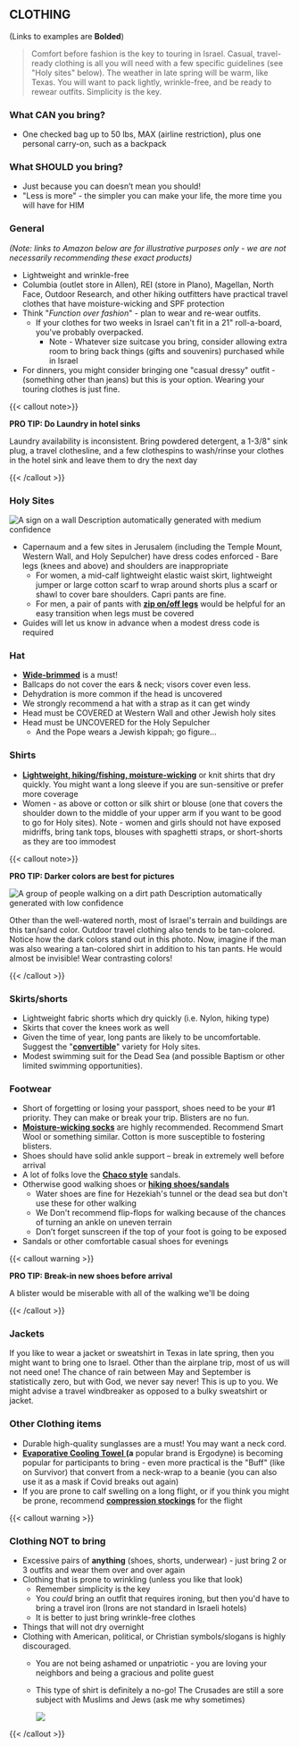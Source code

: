 ## CLOTHING

(Links to examples are **Bolded**)

>   Comfort before fashion is the key to touring in Israel. Casual, travel-ready clothing is all you will need with a few specific guidelines (see "Holy sites" below). The weather in late spring will be warm, like Texas. You will want to pack lightly, wrinkle-free, and be ready to rewear outfits. Simplicity is the key.

### What CAN you bring?

-   One checked bag up to 50 lbs, MAX (airline restriction), plus one personal carry-on, such as a backpack

### What SHOULD you bring?

-   Just because you can doesn’t mean you should!
-   "Less is more" - the simpler you can make your life, the more time you will have for HIM

### General

*(Note: links to Amazon below are for illustrative purposes only - we are not necessarily recommending these exact products)*

-   Lightweight and wrinkle-free
-   Columbia (outlet store in Allen), REI (store in Plano), Magellan, North Face, Outdoor Research, and other hiking outfitters have practical travel clothes that have moisture-wicking and SPF protection
-   Think "*Function over fashion*" - plan to wear and re-wear outfits.
    -   If your clothes for two weeks in Israel can't fit in a 21" roll-a-board, you've probably overpacked.
        -   Note - Whatever size suitcase you bring, consider allowing extra room to bring back things (gifts and souvenirs) purchased while in Israel
-   For dinners, you might consider bringing one "casual dressy" outfit - (something other than jeans) but this is your option. Wearing your touring clothes is just fine.

{{\< callout note\>}}

**PRO TIP: Do Laundry in hotel sinks**

Laundry availability is inconsistent. Bring powdered detergent, a 1-3/8" sink plug, a travel clothesline, and a few clothespins to wash/rinse your clothes in the hotel sink and leave them to dry the next day

{{\< /callout \>}}

### Holy Sites

![A sign on a wall Description automatically generated with medium confidence](images/a889d8572637de9949cda38927218467.jpeg)

-   Capernaum and a few sites in Jerusalem (including the Temple Mount, Western Wall, and Holy Sepulcher) have dress codes enforced - Bare legs (knees and above) and shoulders are inappropriate
    -   For women, a mid-calf lightweight elastic waist skirt, lightweight jumper or large cotton scarf to wrap around shorts plus a scarf or shawl to cover bare shoulders. Capri pants are fine.
    -   For men, a pair of pants with [**zip on/off legs**](https://www.amazon.com/Columbia-Mens-Convertible-Pant-Small/dp/B0089PWWZO/ref=sr_1_2?ie=UTF8&qid=1494461753&sr=8-2&keywords=columbia+pfg+convertible+pants+mens) would be helpful for an easy transition when legs must be covered
-   Guides will let us know in advance when a modest dress code is required

### 

### Hat

-   [**Wide-brimmed**](https://www.amazon.com/Columbia-Bora-Booney-Hats-Sage/dp/B0058YU1OI/ref=sr_1_1?ie=UTF8&qid=1494461519&sr=8-1&keywords=columbia+hat) is a must!
-   Ballcaps do not cover the ears & neck; visors cover even less.
-   Dehydration is more common if the head is uncovered
-   We strongly recommend a hat with a strap as it can get windy
-   Head must be COVERED at Western Wall and other Jewish holy sites
-   Head must be UNCOVERED for the Holy Sepulcher
    -   And the Pope wears a Jewish kippah; go figure...

### Shirts

-   [**Lightweight, hiking/fishing, moisture-wicking**](https://www.amazon.com/s/ref=nb_sb_noss_1?url=search-alias%3Daps&field-keywords=magellan+shirts&rh=i%3Aaps%2Ck%3Amagellan+shirts) or knit shirts that dry quickly. You might want a long sleeve if you are sun-sensitive or prefer more coverage
-   Women - as above or cotton or silk shirt or blouse (one that covers the shoulder down to the middle of your upper arm if you want to be good to go for Holy sites). Note - women and girls should not have exposed midriffs, bring tank tops, blouses with spaghetti straps, or short-shorts as they are too immodest

{{\< callout note\>}}

**PRO TIP:  Darker colors are best for pictures**

![A group of people walking on a dirt path Description automatically generated with low confidence](images/28df0f7a78d822f7bfd69adda62b439d.jpeg)

Other than the well-watered north, most of Israel's terrain and buildings are this tan/sand color. Outdoor travel clothing also tends to be tan-colored. Notice how the dark colors stand out in this photo. Now, imagine if the man was also wearing a tan-colored shirt in addition to his tan pants. He would almost be invisible! Wear contrasting colors!

{{\< /callout \>}}

### Skirts/shorts

-   Lightweight fabric shorts which dry quickly (i.e. Nylon, hiking type)
-   Skirts that cover the knees work as well
-   Given the time of year, long pants are likely to be uncomfortable. Suggest the "[**convertible**](https://www.columbia.com/search?q=convertible)" variety for Holy sites.
-   Modest swimming suit for the Dead Sea (and possible Baptism or other limited swimming opportunities).

### Footwear

-   Short of forgetting or losing your passport, shoes need to be your \#1 priority. They can make or break your trip. Blisters are no fun.
-   [**Moisture-wicking socks**](https://www.amazon.com/s?k=moisture+wicking+socks&crid=2VJTYNYFR9NSF&sprefix=moisture+wicking+socks%2Caps%2C526&ref=nb_sb_noss_2) are highly recommended. Recommend Smart Wool or something similar. Cotton is more susceptible to fostering blisters.
-   Shoes should have solid ankle support – break in extremely well before arrival
-   A lot of folks love the [**Chaco style**](https://www.amazon.com/gp/aw/s/ref=is_s?k=chaco+sandals) sandals.
-   Otherwise good walking shoes or [**hiking shoes/sandals**](https://www.amazon.com/s/ref=nb_sb_noss_2?url=search-alias%3Daps&field-keywords=hiking+shoes)
    -   Water shoes are fine for Hezekiah's tunnel or the dead sea but don't use these for other walking
    -   We Don't recommend flip-flops for walking because of the chances of turning an ankle on uneven terrain
    -   Don’t forget sunscreen if the top of your foot is going to be exposed
-   Sandals or other comfortable casual shoes for evenings

{{\< callout warning \>}}

**PRO TIP: Break-in new shoes before arrival**

A blister would be miserable with all of the walking we'll be doing

{{\< /callout \>}}

### Jackets

If you like to wear a jacket or sweatshirt in Texas in late spring, then you might want to bring one to Israel. Other than the airplane trip, most of us will not need one! The chance of rain between May and September is statistically zero, but with God, we never say never! This is up to you. We might advise a travel windbreaker as opposed to a bulky sweatshirt or jacket.

### Other Clothing items

-   Durable high-quality sunglasses are a must! You may want a neck cord.
-   [**Evaporative Cooling Towel** ](https://www.amazon.com/Ergodyne-Chill-Its-6602-Evaporative-Cooling/dp/B001B5I57I/ref=sr_1_1?ie=UTF8&qid=1494462214&sr=8-1&keywords=ergodyne+chill)**(a** popular brand is Ergodyne) is becoming popular for participants to bring - even more practical is the "Buff" (like on Survivor) that convert from a neck-wrap to a beanie (you can also use it as a mask if Covid breaks out again)
-   If you are prone to calf swelling on a long flight, or if you think you might be prone, recommend [**compression stockings**](https://www.amazon.com/Kendall-T-E-D-Length-Embolism-Stockings/dp/B0015TGAVS/ref=sr_1_2_a_it?ie=UTF8&qid=1494462441&sr=8-2&keywords=ted+hose+compression+stockings) for the flight

{{\< callout warning \>}}

### Clothing NOT to bring

-   Excessive pairs of **anything** (shoes, shorts, underwear) - just bring 2 or 3 outfits and wear them over and over again
-   Clothing that is prone to wrinkling (unless you like that look)
    -   Remember simplicity is the key
    -   You *could* bring an outfit that requires ironing, but then you'd have to bring a travel iron (Irons are not standard in Israeli hotels)
    -   It is better to just bring wrinkle-free clothes
-   Things that will not dry overnight
-   Clothing with American, political, or Christian symbols/slogans is highly discouraged.
    -   You are not being ashamed or unpatriotic - you are loving your neighbors and being a gracious and polite guest
    -   This type of shirt is definitely a no-go! The Crusades are still a sore subject with Muslims and Jews (ask me why sometimes)

        ![](images/18f5a4b4bca68c715c291997b549134b.jpeg)

{{\< /callout \>}}
